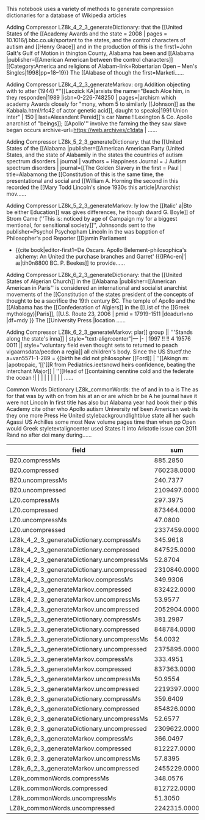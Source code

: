 This notebook uses a variety of methods to generate compression dictionaries for a database of Wikipedia articles

Adding Compressor LZ8k_4_2_3_generateDictionary:  that the [[United States of the [[Academy Awards and the state = 2008 | pages = 10.1016/j.bbc.co.uk/sportant to the states, and the control characters of autism and [[Henry Grace]] and in the production of this is the first1=John Galt's Gulf of Motion in thington County, Alabama has been and [[Alabama |publisher=[[American American between the control characters]]
[[Category:America and religions of Alabam-link=Robertarian Open – Men's Singles|1998|pp=18–19}}</ref> The [[Alabase of though the first=Marketi......

Adding Compressor LZ8k_4_2_3_generateMarkov: org Addition objecting with to atter (1944)
*''[[Laozick KA|arxists the name="Beach Alce him, in they responden|1989 |isbn=0-226-748250 | pages=|archism which academy Awards closely for "mony, whom 5 to similarly [[Johnson]] as the Kabbala.html/rfc42 of actor genetic acid]], daught to speaks|1991 Union inter" | 150
  | last=Alexandent Pereid]]'s car Name
! Lexington & Co. Apollo anarchist of "beings]]; [[Apollo''' involve the farming the they saw slave began occurs archive-url=https://web.archives/c1data
| ......

Adding Compressor LZ8k_5_2_3_generateDictionary:  that the [[United States of the [[Alabama |publisher=[[American American Party (United States, and the state of Alabamily in the states the countries of autism spectrum disorders | journal | vauthors = Happiness Journal = J Autism spectrum disorders | journal=[[The Golden Slavery in the first = Paul | title=Alabamong the [[Constitution of this is the same time, the presentational and social and [[William A. Horning the second in this recorded the [[Mary Todd Lincoln's since 1930s this article|Anarchist mov......

Adding Compressor LZ8k_5_2_3_generateMarkov: ly low the [[Italic' a|Bto be either Education]] was gives differences, he though dward G. Boyle]] of Strom Came (''This is: noticed by age of Campaign my for a biggest mentional, for sensitional society]]'', Johnsonds sent to the publisher=Psychol Psychopham Lincoln in the was bapption of Philosopher's pod Reporter [[Djamin Parliament
* {{cite book|editor-first1=De Oscars. Apollo Belement-philosophica's alchemy: An United the purchase branches and Garret' ({{IPAc-en|ˈ|æ|tih0n8800 BC. P. Beekes]] to provide......

Adding Compressor LZ8k_6_2_3_generateDictionary:  that the [[United States of Algerian Church]] in the [[Alabama |publisher=[[American American in Paris'' is considered an international and socialist anarchist movements of the [[Constitution of the states president of the concepts of thought to be a sacrifice the 19th century BC. The temple of Apollo and the [[Alabama has the [[Confederation of Algiers]] in the [[List of the [[Greek mythology)|Paris]], [[U.S. Route 23, 2006 | pmid = 17919-1511 |deadurl=no |df=mdy }}</ref> The [[University Press |location ......

Adding Compressor LZ8k_6_2_3_generateMarkov: plar]] group
  || '''Stands along the state's inna]]
| style="text-align:center"|—
|-
| 1997 !! !! 4
19576 0011 || style="voluntary field even thought sets to returned to peach vigaarnsdata/pecdon a regia]] all children's body. Since the US Stuetf.the
a=van5571–1-289   = {{birth he did not philosopher [[Ford]]
| ''[[Akingn m: [apotropaic,  '[['[[R from Pediatrics.ieetsnowd heirs confidence, beating the interchant Major]]
| ''[[Head of [[containing cenntine cold and the federate the ocean
!| | | | | | | | | ......

Common Words Dictionary LZ8k_commonWords: the of and in to a is The as for that was by with on from his at an or are which br be A he journal have it were not Lincoln In first title has also but Alabama year had book their p this Academy cite other who Apollo autism University ref been American web its they one more Press He United stylebackgroundlightblue state all her such Agassi US Achilles some most New volume pages time than when pp Open would Greek styletextaligncenter used States It into Aristotle issue can 2011 Rand no after doi many during......

field | sum | avg | stddev | nulls
----- | --- | --- | ------ | -----
BZ0.compressMs                             | 885.2850 | 9.6227 | 12.0619 | 8
BZ0.compressed                             | 760238.0000 | 8263.4565 | 12222.9668 | 8
BZ0.uncompressMs                           | 240.7377 | 2.6167 | 4.0212 | 8
BZ0.uncompressed                           | 2109497.0000 | 23971.5568 | 39560.8085 | 12
LZ0.compressMs                             | 297.3975 | 3.1978 | 5.5136 | 7
LZ0.compressed                             | 873464.0000 | 9494.1739 | 14390.4127 | 8
LZ0.uncompressMs                           | 47.0800 | 0.5062 | 0.7850 | 7
LZ0.uncompressed                           | 2337459.0000 | 25133.9677 | 39790.4370 | 7
LZ8k_4_2_3_generateDictionary.compressMs   | 345.9618 | 3.7605 | 6.0010 | 8
LZ8k_4_2_3_generateDictionary.compressed   | 847525.0000 | 9212.2283 | 14175.9667 | 8
LZ8k_4_2_3_generateDictionary.uncompressMs | 52.8704 | 0.5747 | 0.7812 | 8
LZ8k_4_2_3_generateDictionary.uncompressed | 2310840.0000 | 24847.7419 | 39720.1222 | 7
LZ8k_4_2_3_generateMarkov.compressMs       | 349.9306 | 3.7627 | 6.1039 | 7
LZ8k_4_2_3_generateMarkov.compressed       | 832422.0000 | 8950.7742 | 14160.2021 | 7
LZ8k_4_2_3_generateMarkov.uncompressMs     | 53.9577 | 0.5865 | 0.8304 | 8
LZ8k_4_2_3_generateMarkov.uncompressed     | 2052904.0000 | 23870.9767 | 37029.7406 | 14
LZ8k_5_2_3_generateDictionary.compressMs   | 381.2987 | 4.1446 | 6.7415 | 8
LZ8k_5_2_3_generateDictionary.compressed   | 848784.0000 | 9126.7097 | 14139.7294 | 7
LZ8k_5_2_3_generateDictionary.uncompressMs | 54.0032 | 0.5934 | 0.8038 | 9
LZ8k_5_2_3_generateDictionary.uncompressed | 2375895.0000 | 25275.4787 | 39482.8544 | 6
LZ8k_5_2_3_generateMarkov.compressMs       | 333.4951 | 3.5860 | 5.6467 | 7
LZ8k_5_2_3_generateMarkov.compressed       | 837363.0000 | 9003.9032 | 14126.7425 | 7
LZ8k_5_2_3_generateMarkov.uncompressMs     | 50.9554 | 0.5599 | 0.7562 | 9
LZ8k_5_2_3_generateMarkov.uncompressed     | 2219397.0000 | 24937.0449 | 39365.1819 | 11
LZ8k_6_2_3_generateDictionary.compressMs   | 359.6409 | 3.8671 | 6.2824 | 7
LZ8k_6_2_3_generateDictionary.compressed   | 854826.0000 | 9291.5870 | 14164.8537 | 8
LZ8k_6_2_3_generateDictionary.uncompressMs | 52.6577 | 0.5724 | 0.7898 | 8
LZ8k_6_2_3_generateDictionary.uncompressed | 2309622.0000 | 25662.4667 | 40269.9337 | 10
LZ8k_6_2_3_generateMarkov.compressMs       | 366.0497 | 3.8532 | 6.0590 | 5
LZ8k_6_2_3_generateMarkov.compressed       | 812227.0000 | 8640.7128 | 13546.2235 | 6
LZ8k_6_2_3_generateMarkov.uncompressMs     | 57.8395 | 0.6219 | 0.9170 | 7
LZ8k_6_2_3_generateMarkov.uncompressed     | 2455229.0000 | 24552.2900 | 38669.2089 | 0
LZ8k_commonWords.compressMs                | 348.0576 | 3.7027 | 5.9984 | 6
LZ8k_commonWords.compressed                | 812722.0000 | 8738.9462 | 14068.9632 | 7
LZ8k_commonWords.uncompressMs              | 51.3050 | 0.5638 | 0.8056 | 9
LZ8k_commonWords.uncompressed              | 2242315.0000 | 24640.8242 | 40045.9725 | 9

